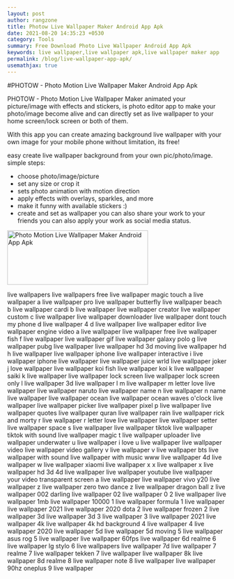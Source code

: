 ```yaml
---
layout: post
author: rangzone
title: Photow Live Wallpaper Maker Android App Apk
date: 2021-08-20 14:35:23 +0530
category: Tools
summary: Free Download Photo Live Wallpaper Android App Apk
keywords: live wallpaper,live wallpaper apk,live wallpaper maker app
permalink: /blog/live-wallpaper-app-apk/
usemathjax: true
---
```

#PHOTOW - Photo Motion Live Wallpaper Maker Android App Apk

PHOTOW - Photo Motion Live Wallpaper Maker animated your picture/image with effects and stickers, is photo editor app to make your photo/image become alive and can directly set as live wallpaper to your home screen/lock screen or both of them.

With this app you can create amazing background live wallpaper with your own image for your mobile phone without limitation, its free!

easy create live wallpaper background from your own pic/photo/image.
simple steps:
- choose photo/image/picture
- set any size or crop it
- sets photo animation with motion direction
- apply effects with overlays, sparkles, and more
- make it funny with available stickers :)
- create and set as wallpaper
you can also share your work to your friends
you can also apply your work as social media status.

<a href="https://play.google.com/store/apps/details?id=com.livephoto.wallpaper" target="_blank"><img alt="Photo Motion Live Wallpaper Maker Android App Apk" src="https://i.ibb.co/nnQBHcj/google-play-badge.png" width="323" height="125"></a>

live wallpapers
live wallpapers free
live wallpaper magic touch
a live wallpaper
a live wallpaper pro
live wallpaper butterfly
live wallpaper beach
b live wallpaper
cardi b live wallpaper
live wallpaper creator
live wallpaper custom
c live wallpaper
live wallpaper downloader
live wallpaper dont touch my phone
d live wallpaper
4 d live wallpaper
live wallpaper editor
live wallpaper engine
video a live wallpaper
live wallpaper free
live wallpaper fish
f live wallpaper
live wallpaper gif
live wallpaper galaxy
polo g live wallpaper
pubg live wallpaper
live wallpaper hd 3d moving
live wallpaper hd
h live wallpaper
live wallpaper iphone
live wallpaper interactive
i live wallpaper
iphone live wallpaper
live wallpaper juice wrld
live wallpaper joker
j love wallpaper
live wallpaper koi fish
live wallpaper koi
k live wallpaper
saiki k live wallpaper
live wallpaper lock screen
live wallpaper lock screen only
l live wallpaper
3d live wallpaper l
m live wallpaper
m letter love live wallpaper
live wallpaper naruto
live wallpaper name
n live wallpaper
n name live wallpaper
live wallpaper ocean
live wallpaper ocean waves
o'clock live wallpaper
live wallpaper picker
live wallpaper pixel
p live wallpaper
live wallpaper quotes
live wallpaper quran
live wallpaper rain
live wallpaper rick and morty
r live wallpaper
r letter love live wallpaper
live wallpaper setter
live wallpaper space
s live wallpaper
live wallpaper tiktok
live wallpaper tiktok with sound
live wallpaper magic t
live wallpaper uploader
live wallpaper underwater
u live wallpaper
i love u live wallpaper
live wallpaper video
live wallpaper video gallery
v live wallpaper
v live wallpaper bts
live wallpaper with sound
live wallpaper with music
www live wallpaper
4d live wallpaper w
live wallpaper xiaomi
live wallpaper x
x live wallpaper
x live wallpaper hd 3d 4d live wallpaper
live wallpaper youtube
live wallpaper your video
transparent screen a live wallpaper
live wallpaper vivo y20
live wallpaper z
live wallpaper zero two dance
z live wallpaper
dragon ball z live wallpaper
002 darling live wallpaper
02 live wallpaper
0 2 live wallpaper
live wallpaper 1mb
live wallpaper 10000
1 live wallpaper
formula 1 live wallpaper
live wallpaper 2021
live wallpaper 2020
dota 2 live wallpaper
frozen 2 live wallpaper 3d
live wallpaper 3d
3 live wallpaper
3 live wallpaper 2021
live wallpaper 4k
live wallpaper 4k hd background
4 live wallpaper
4 live wallpaper 2020
live wallpaper 5d
live wallpaper 5d moving
5 live wallpaper
asus rog 5 live wallpaper
live wallpaper 60fps
live wallpaper 6d
realme 6 live wallpaper
lg stylo 6 live wallpapers
live wallpaper 7d
live wallpaper 7
realme 7 live wallpaper
tekken 7 live wallpaper
live wallpaper 8k
live wallpaper 8d
realme 8 live wallpaper
note 8 live wallpaper
live wallpaper 90hz
oneplus 9 live wallpaper
